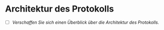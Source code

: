# Architektur des Protokolls
- [ ] *Verschaffen Sie sich einen Überblick über die Architektur des Protokolls.*